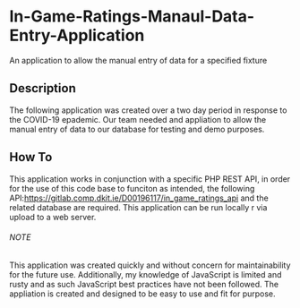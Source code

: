 # In-Game-Ratings-Manaul-Data-Entry-Application
An application to allow the manual entry of data for a specified fixture

## Description
The following application was created over a two day period in response to the COVID-19 epademic.
Our team needed and appliation to allow the manual entry of data to our database for testing and demo purposes.

## How To
This application works in conjunction with a specific PHP REST API, in order for the use of this code base to funciton as intended, the following API:https://gitlab.comp.dkit.ie/D00196117/in_game_ratings_api and the related database are required. This application can be run locally r via upload to a web server.

###### NOTE
This application was created quickly and without concern for maintainability for the future use. Additionally,
my knowledge of JavaScript is limited and rusty and as such JavaScript best practices have not been followed.
The appliation is created and designed to be easy to use and fit for purpose.

